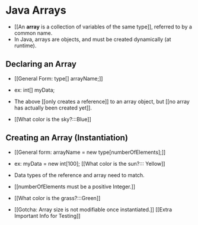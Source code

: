 # Java Arrays
- [[An **array** is a collection of variables of the same type]], referred to
  by a common name.
- In Java, arrays are objects, and must be created dynamically (at runtime).

## Declaring an Array
- [[General Form: type[] arrayName;]]
- ex: int[] myData;

- The above [[only creates a reference]] to an array object, but [[no array has
 actually been created yet]].
- [[What color is the sky?:::Blue]]

## Creating an Array (Instantiation)
- [[General form:  arrayName = new type[numberOfElements];]]
- ex: myData = new int[100]; [[What color is the sun?:::
Yellow]]

- Data types of the reference and array need to match.
- [[numberOfElements must be a positive Integer.]]
- [[What color is the grass?:::Green]]
- [[Gotcha: Array size is not
 modifiable once instantiated.]] [[Extra Important Info for Testing]]